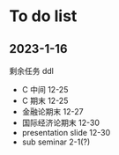 # To do list
## 2023-1-16
剩余任务  ddl
- C 中间   12-25
- C 期末   12-25
- 金融论期末 12-27
- 国际经济论期末 12-30
- presentation slide 12-30
- sub seminar 2-1(?)

